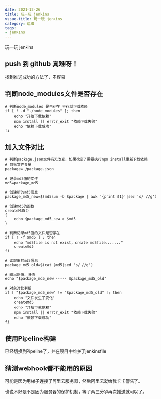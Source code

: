 ```yaml
---
date: 2021-12-26
title: 玩一玩 jenkins
vssue-title: 玩一玩 jenkins
category: 运维
tags:
- jenkins
---
```


玩一玩 jenkins

<!-- more -->

## push 到 github 真难呀！

找到推送成功的方法了，不容易

## 判断node_modules文件是否存在

```shell
# 判断node_modules 是否存在 不存就下载依赖
if [ ! -d "./node_modules" ]; then
	echo "开始下载依赖"
	npm install || error_exit "依赖下载失败"
	echo "依赖下载成功"
fi
```

## 加入文件对比

```shell
# 判断package.json文件有无改变，如果改变了需要执行npm install重新下载依赖
# 目标文件变量
package=./package.json

# 记录md5值的文件
md5=package_md5

# 创建新的md5信息
package_md5_new=$(md5sum -b $package | awk '{print $1}'|sed 's/ //g')

# 创建md5的函数
createMd5()
{
    echo $package_md5_new > $md5
}

# 判断记录md5值的文件是否存在
if [ ! -f $md5 ] ; then
    echo "md5file is not exist，create md5file......."
    createMd5
fi

# 读取旧的md5信息
package_md5_old=$(cat $md5|sed 's/ //g')

# 输出新值、旧值
echo "$package_md5_new ----- $package_md5_old"

# 对象对比判断
if [ "$package_md5_new" != "$package_md5_old" ]; then
    echo "文件发生了变化"
    createMd5
    echo "开始下载依赖"
    npm install || error_exit "依赖下载失败"
    echo "依赖下载成功"
fi
```





## 使用Pipeline构建

已经切换到Pipeline了，并在项目中维护了jenkinsfile

## 猜测webhook都不能用的原因

可能是因为用梯子连接了阿里云服务器，然后阿里云就给我卡卡警告了。 

也说不好是不是因为服务器的保护机制，等了两三分钟再次推送就可以了。
